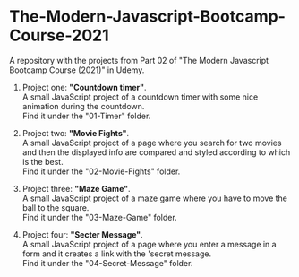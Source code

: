 # The-Modern-Javascript-Bootcamp-Course-2021

A repository with the projects from Part 02 of "The Modern Javascript Bootcamp Course (2021)" in Udemy.

1. Project one: **"Countdown timer"**.  
   A small JavaScript project of a countdown timer with some nice animation during the countdown.  
   Find it under the "01-Timer" folder.

2. Project two: **"Movie Fights"**.  
   A small JavaScript project of a page where you search for two movies and then the displayed info are compared and styled according to which is the best.  
   Find it under the "02-Movie-Fights" folder.

3. Project three: **"Maze Game"**.  
   A small JavaScript project of a maze game where you have to move the ball to the square.  
   Find it under the "03-Maze-Game" folder.

4. Project four: **"Secter Message"**.  
   A small JavaScript project of a page where you enter a message in a form and it creates a link with the 'secret message.  
   Find it under the "04-Secret-Message" folder.
